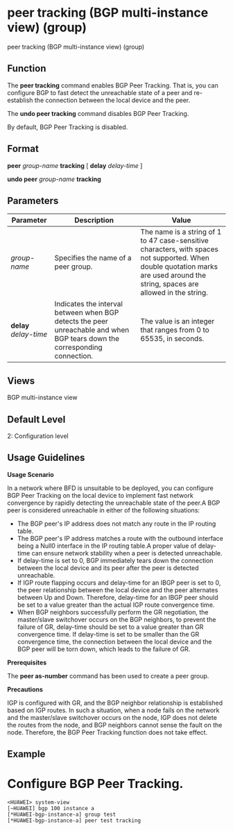 peer tracking (BGP multi-instance view) (group)
===============================================

peer tracking (BGP multi-instance view) (group)

Function
--------



The **peer tracking** command enables BGP Peer Tracking. That is, you can configure BGP to fast detect the unreachable state of a peer and re-establish the connection between the local device and the peer.

The **undo peer tracking** command disables BGP Peer Tracking.



By default, BGP Peer Tracking is disabled.


Format
------

**peer** *group-name* **tracking** [ **delay** *delay-time* ]

**undo peer** *group-name* **tracking**


Parameters
----------

| Parameter | Description | Value |
| --- | --- | --- |
| *group-name* | Specifies the name of a peer group. | The name is a string of 1 to 47 case-sensitive characters, with spaces not supported. When double quotation marks are used around the string, spaces are allowed in the string. |
| **delay** *delay-time* | Indicates the interval between when BGP detects the peer unreachable and when BGP tears down the corresponding connection. | The value is an integer that ranges from 0 to 65535, in seconds. |



Views
-----

BGP multi-instance view


Default Level
-------------

2: Configuration level


Usage Guidelines
----------------

**Usage Scenario**

In a network where BFD is unsuitable to be deployed, you can configure BGP Peer Tracking on the local device to implement fast network convergence by rapidly detecting the unreachable state of the peer.A BGP peer is considered unreachable in either of the following situations:

* The BGP peer's IP address does not match any route in the IP routing table.
* The BGP peer's IP address matches a route with the outbound interface being a Null0 interface in the IP routing table.A proper value of delay-time can ensure network stability when a peer is detected unreachable.
* If delay-time is set to 0, BGP immediately tears down the connection between the local device and its peer after the peer is detected unreachable.
* If IGP route flapping occurs and delay-time for an IBGP peer is set to 0, the peer relationship between the local device and the peer alternates between Up and Down. Therefore, delay-time for an IBGP peer should be set to a value greater than the actual IGP route convergence time.
* When BGP neighbors successfully perform the GR negotiation, the master/slave switchover occurs on the BGP neighbors, to prevent the failure of GR, delay-time should be set to a value greater than GR convergence time. If delay-time is set to be smaller than the GR convergence time, the connection between the local device and the BGP peer will be torn down, which leads to the failure of GR.

**Prerequisites**



The **peer as-number** command has been used to create a peer group.



**Precautions**



IGP is configured with GR, and the BGP neighbor relationship is established based on IGP routes. In such a situation, when a node fails on the network and the master/slave switchover occurs on the node, IGP does not delete the routes from the node, and BGP neighbors cannot sense the fault on the node. Therefore, the BGP Peer Tracking function does not take effect.




Example
-------

# Configure BGP Peer Tracking.
```
<HUAWEI> system-view
[~HUAWEI] bgp 100 instance a
[*HUAWEI-bgp-instance-a] group test
[*HUAWEI-bgp-instance-a] peer test tracking

```